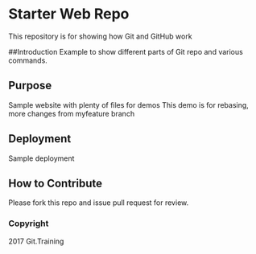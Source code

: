 # Starter Web Repo

This repository is for showing how Git and GitHub work

##Introduction
Example to show different parts of Git repo and various commands.

## Purpose

Sample website with plenty of files for demos
This demo is for rebasing, more changes from myfeature branch

## Deployment
Sample deployment

## How to Contribute
Please fork this repo and issue pull request for review.

### Copyright
2017 Git.Training
